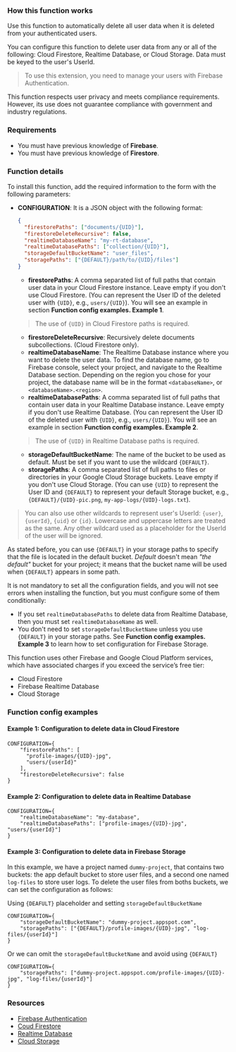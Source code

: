 ### How this function works

Use this function to automatically delete all user data when it is deleted from your authenticated users.

You can configure this function to delete user data from any or all of the following: Cloud Firestore, Realtime Database, or Cloud Storage. Data must be keyed to the user's UserId.

>To use this extension, you need to manage your users with Firebase Authentication.

This function respects user privacy and meets compliance requirements. However, its use does not guarantee compliance with government and industry regulations.

### Requirements

- You must have previous knowledge of **Firebase**.
- You must have previous knowledge of **Firestore**.

### Function details

To install this function, add the required information to the form with the following parameters:

- **CONFIGURATION**: It is a JSON object with the following format:

    ```json
    {
      "firestorePaths": ["documents/{UID}"],
      "firestoreDeleteRecursive": false,
      "realtimeDatabaseName": "my-rt-database",
      "realtimeDatabasePaths": ["collection/{UID}"],
      "storageDefaultBucketName": "user_files",
      "storagePaths": ["{DEFAULT}/path/to/{UID}/files"]
    }
    ```

  - **firestorePaths**: A comma separated list of full paths that contain user data in your Cloud Firestore instance. Leave empty if you don't use Cloud Firestore. (You can represent the User ID of the deleted user with `{UID}`, e.g., `users/{UID}`). You will see an example in section **Function config examples. Example 1**.

  >The use of `{UID}` in Cloud Firestore paths is required.

  - **firestoreDeleteRecursive**: Recursively delete documents subcollections. (Cloud Firestore only).
  - **realtimeDatabaseName**: The Realtime Database instance where you want to delete the user data. To find the database name, go to Firebase console, select your project, and navigate to the Realtime Database section. Depending on the region you chose for your project, the database name will be in the format `<databaseName>`, or `<databaseName>.<region>`.
  - **realtimeDatabasePaths**: A comma separated list of full paths that contain user data in your Realtime Database instance. Leave empty if you don't use Realtime Database. (You can represent the User ID of the deleted user with `{UID}`, e.g., `users/{UID}`). You will see an example in section **Function config examples. Example 2**.

  >The use of `{UID}` in Realtime Database paths is required.

  - **storageDefaultBucketName**: The name of the bucket to be used as default. Must be set if you want to use the wildcard `{DEFAULT}`.
  - **storagePaths**: A comma separated list of full paths to files or directories in your Google Cloud Storage buckets. Leave empty if you don't use Cloud Storage. (You can use `{UID}` to represent the User ID and `{DEFAULT}` to represent your default Storage bucket, e.g., `{DEFAULT}/{UID}-pic.png`, `my-app-logs/{UID}-logs.txt`).

>You can also use other wildcards to represent user's UserId: `{user}`, `{userId}`, `{uid}` or `{id}`. Lowercase and uppercase letters are treated as the same. Any other wildcard used as a placeholder for the UserId of the user will be ignored.

As stated before, you can use `{DEFAULT}` in your storage paths to specify that the file is located in the default bucket. *Default* doesn't mean *"the default"* bucket for your project; it means that the bucket name will be used when `{DEFAULT}` appears in some path.

It is not mandatory to set all the configuration fields, and you will not see errors when installing the function, but you must configure some of them conditionally:

- If you set `realtimeDatabasePaths` to delete data from Realtime Database, then you must set `realtimeDatabaseName` as well.
- You don't need to set `storageDefaultBucketName` unless you use `{DEFAULT}` in your storage paths. See **Function config examples. Example 3** to learn how to set configuration for Firebase Storage.

This function uses other Firebase and Google Cloud Platform services, which have associated charges if you exceed the service’s free tier:

- Cloud Firestore
- Firebase Realtime Database
- Cloud Storage

### Function config examples

#### Example 1: Configuration to delete data in Cloud Firestore

```text
CONFIGURATION={
    "firestorePaths": [
      "profile-images/{UID}-jpg",
      "users/{userId}"
    ],
    "firestoreDeleteRecursive": false
}
```

#### Example 2: Configuration to delete data in Realtime Database

```text
CONFIGURATION={
    "realtimeDatabaseName": "my-database",
    "realtimeDatabasePaths": ["profile-images/{UID}-jpg", "users/{userId}"]
}
```

#### Example 3: Configuration to delete data in Firebase Storage

In this example, we have a project named `dummy-project`, that contains two buckets: the app default bucket to store user files, and a second one named `log-files` to store user logs. To delete the user files from boths buckets, we can set the configuration as follows:

Using `{DEAFULT}` placeholder and setting `storageDefaultBucketName`

```text
CONFIGURATION={
    "storageDefaultBucketName": "dummy-project.appspot.com",
    "storagePaths": ["{DEFAULT}/profile-images/{UID}-jpg", "log-files/{userId}"]
}
```

Or we can omit the `storageDefaultBucketName` and avoid using `{DEFAULT}`

```text
CONFIGURATION={
    "storagePaths": ["dummy-project.appspot.com/profile-images/{UID}-jpg", "log-files/{userId}"]
}
```

### Resources

- [Firebase Authentication](https://firebase.google.com/docs/auth)
- [Coud Firestore](https://firebase.google.com/docs/firestore)
- [Realtime Database](https://firebase.google.com/docs/database)
- [Cloud Storage](https://firebase.google.com/docs/storage)
